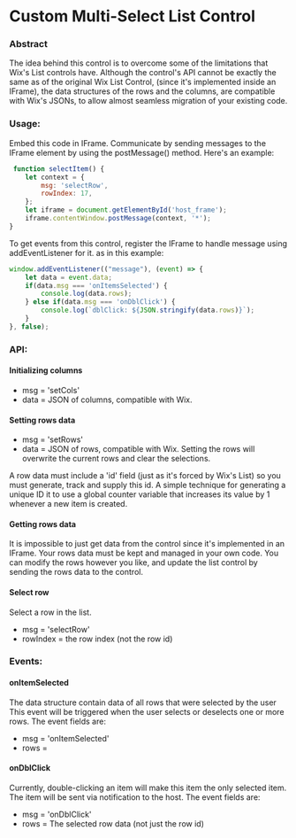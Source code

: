 # Custom Multi-Select List Control

### Abstract
The idea behind this control is to overcome some of the limitations that Wix's List controls have.
Although the control's API cannot be exactly the same as of the original Wix List Control, (since it's implemented
inside an IFrame), the data structures of the rows and the columns, are compatible with Wix's JSONs, 
to allow almost seamless migration of your existing code.

### Usage:
Embed this code in IFrame.
Communicate by sending messages to the IFrame element by using the postMessage() method. Here's an example:
```js
 function selectItem() {
    let context = {
        msg: 'selectRow',
        rowIndex: 17,
    };
    let iframe = document.getElementById('host_frame');
    iframe.contentWindow.postMessage(context, '*');
}
```


To get events from this control, register the IFrame to handle message using addEventListener for it.
as in this example: 
```js
window.addEventListener(("message"), (event) => {
    let data = event.data;
    if(data.msg === 'onItemsSelected') {
        console.log(data.rows);
    } else if(data.msg === 'onDblClick') {
        console.log(`dblClick: ${JSON.stringify(data.rows)}`);
    }
}, false);
```

### API:
#### Initializing columns
- msg = 'setCols'
- data = JSON of columns, compatible with Wix.

#### Setting rows data
- msg = 'setRows'
- data = JSON of rows, compatible with Wix.
Setting the rows will overwrite the current rows and clear the selections.

A row data must include a 'id' field (just as it's forced by Wix's List) so you must generate, track and supply this id.
A simple technique for generating a unique ID it to use a global counter variable that increases its value by 1 whenever a new item is created.


#### Getting rows data
It is impossible to just get data from the control since it's implemented in an IFrame.
Your rows data must be kept and managed in your own code.
You can modify the rows however you like, and update the list control by sending the rows data
to the control.

#### Select row
Select a row in the list.
- msg = 'selectRow'
- rowIndex = the row index (not the row id)

### Events:

#### onItemSelected
The data structure contain data of all rows that were selected by the user
This event will be triggered when the user selects or deselects one or more rows.
The event fields are:
- msg = 'onItemSelected'
- rows = 

#### onDblClick
Currently, double-clicking an item will make this item the only selected item. The item
will be sent via notification to the host.
The event fields are:
- msg = 'onDblClick'
- rows = The selected row data (not just the row id)
